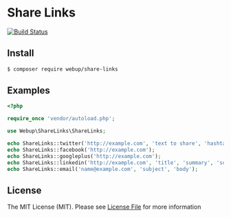 # Share Links
[![Build Status](https://travis-ci.org/agence-webup/share-links.svg?branch=master)](https://travis-ci.org/agence-webup/share-links)

## Install

``` bash
$ composer require webup/share-links
```

## Examples

``` php
<?php

require_once 'vendor/autoload.php';

use Webup\ShareLinks\ShareLinks;

echo ShareLinks::twitter('http://example.com', 'text to share', 'hashtag1,hashtag2');
echo ShareLinks::facebook('http://example.com');
echo ShareLinks::googleplus('http://example.com');
echo ShareLinks::linkedin('http://example.com', 'title', 'summary', 'source');
echo ShareLinks::email('name@example.com', 'subject', 'body');
```

## License

The MIT License (MIT). Please see [License File](LICENSE.md) for more information
